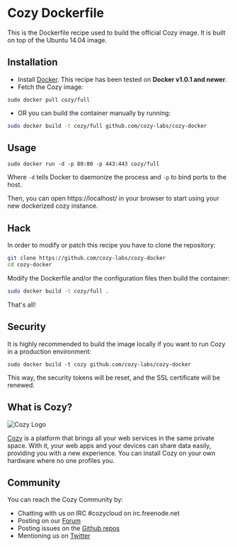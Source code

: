 Cozy Dockerfile
===============

This is the Dockerfile recipe used to build the official Cozy image.
It is built on top of the Ubuntu 14.04 image.

## Installation

* Install [Docker](https://www.docker.com/). This recipe has been tested on **Docker v1.0.1 and newer**.
* Fetch the Cozy image:
```
sudo docker pull cozy/full
```

* OR you can build the container manually by running:
```bash
sudo docker build -t cozy/full github.com/cozy-labs/cozy-docker
```

## Usage

```
sudo docker run -d -p 80:80 -p 443:443 cozy/full
```

Where `-d` tells Docker to daemonize the process and `-p` to bind ports to the host.

Then, you can open https://localhost/ in your browser to start using your new
dockerized cozy instance.


## Hack

In order to modify or patch this recipe you have to clone the repository:
```bash
git clone https://github.com/cozy-labs/cozy-docker
cd cozy-docker
```

Modify the Dockerfile and/or the configuration files then build the container:
```bash
sudo docker build -t cozy/full .
```

That's all!


## Security

It is highly recommended to build the image locally if you want to run Cozy in a production environment:
```
sudo docker build -t cozy github.com/cozy-labs/cozy-docker
```

This way, the security tokens will be reset, and the SSL certificate will be renewed.



## What is Cozy?

![Cozy Logo](https://raw.github.com/mycozycloud/cozy-setup/gh-pages/assets/images/happycloud.png)

[Cozy](http://cozy.io) is a platform that brings all your web services in the
same private space.  With it, your web apps and your devices can share data
easily, providing you
with a new experience. You can install Cozy on your own hardware where no one
profiles you.


## Community

You can reach the Cozy Community by:

* Chatting with us on IRC #cozycloud on irc.freenode.net
* Posting on our [Forum](https://forum.cozy.io)
* Posting issues on the [Github repos](https://github.com/mycozycloud/)
* Mentioning us on [Twitter](http://twitter.com/mycozycloud)
